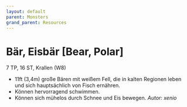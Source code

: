 ```yaml
---
layout: default
parent: Monsters
grand_parent: Resources
---
```


# Bär, Eisbär [Bear, Polar]
7 TP, 16 ST, Krallen (W8)
- 11ft (3,4m) große Bären mit weißem Fell, die in kalten Regionen leben und sich hauptsächlich von Fisch ernähren.
- Können hervorragend schwimmen.
- Können sich mühelos durch Schnee und Eis bewegen.
*Autor: xenio*